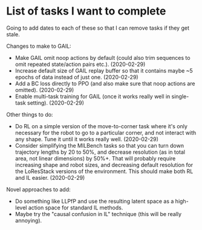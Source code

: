# List of tasks I want to complete

Going to add dates to each of these so that I can remove tasks if they get stale.

Changes to make to GAIL:

- Make GAIL omit noop actions by default (could also trim sequences to omit repeated state/action pairs etc.). (2020-02-29)
- Increase default size of GAIL replay buffer so that it contains maybe ~5 epochs of data instead of just one. (2020-02-29)
- Add a BC loss directly to PPO (and also make sure that noop actions are omitted). (2020-02-29)
- Enable multi-task training for GAIL (once it works really well in single-task setting). (2020-02-29)

Other things to do:

- Do RL on a simple version of the move-to-corner task where it's only necessary for the robot to go to a particular corner, and not interact with any shape. Tune it until it works really well. (2020-02-29)
- Consider simplifying the MILBench tasks so that you can turn down trajectory lengths by 20 to 50%, and decrease resolution (as in total area, not linear dimensions) by 50%+. That will probably require increasing shape and robot sizes, and decreasing default resolution for the LoResStack versions of the environment. This should make both RL and IL easier. (2020-02-29)

Novel approaches to add:

- Do something like LLPfP and use the resulting latent space as a high-level action space for standard IL methods.
- Maybe try the "causal confusion in IL" technique (this will be really annoying).
